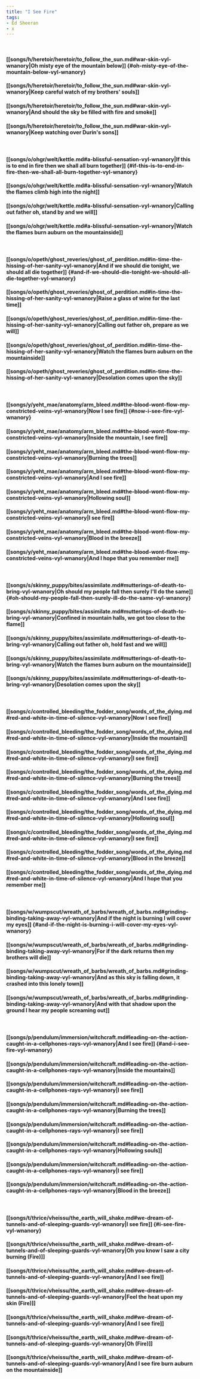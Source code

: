 ```yaml
---
title: "I See Fire"
tags:
- Ed Sheeran
- x
---
```

&nbsp;
#### [[songs/h/heretoir/heretoir/to_follow_the_sun.md#war-skin-vyl-wnanory|Oh misty eye of the mountain below]] {#oh-misty-eye-of-the-mountain-below-vyl-wnanory}
#### [[songs/h/heretoir/heretoir/to_follow_the_sun.md#war-skin-vyl-wnanory|Keep careful watch of my brothers' souls]]
#### [[songs/h/heretoir/heretoir/to_follow_the_sun.md#war-skin-vyl-wnanory|And should the sky be filled with fire and smoke]]
#### [[songs/h/heretoir/heretoir/to_follow_the_sun.md#war-skin-vyl-wnanory|Keep watching over Durin's sons]]
&nbsp;
#### [[songs/o/ohgr/welt/kettle.md#a-blissful-sensation-vyl-wnanory|If this is to end in fire then we shall all burn together]] {#if-this-is-to-end-in-fire-then-we-shall-all-burn-together-vyl-wnanory}
#### [[songs/o/ohgr/welt/kettle.md#a-blissful-sensation-vyl-wnanory|Watch the flames climb high into the night]]
#### [[songs/o/ohgr/welt/kettle.md#a-blissful-sensation-vyl-wnanory|Calling out father oh, stand by and we will]]
#### [[songs/o/ohgr/welt/kettle.md#a-blissful-sensation-vyl-wnanory|Watch the flames burn auburn on the mountainside]]
&nbsp;
#### [[songs/o/opeth/ghost_reveries/ghost_of_perdition.md#in-time-the-hissing-of-her-sanity-vyl-wnanory|And if we should die tonight, we should all die together]] {#and-if-we-should-die-tonight-we-should-all-die-together-vyl-wnanory}
#### [[songs/o/opeth/ghost_reveries/ghost_of_perdition.md#in-time-the-hissing-of-her-sanity-vyl-wnanory|Raise a glass of wine for the last time]]
#### [[songs/o/opeth/ghost_reveries/ghost_of_perdition.md#in-time-the-hissing-of-her-sanity-vyl-wnanory|Calling out father oh, prepare as we will]]
#### [[songs/o/opeth/ghost_reveries/ghost_of_perdition.md#in-time-the-hissing-of-her-sanity-vyl-wnanory|Watch the flames burn auburn on the mountainside]]
#### [[songs/o/opeth/ghost_reveries/ghost_of_perdition.md#in-time-the-hissing-of-her-sanity-vyl-wnanory|Desolation comes upon the sky]]
&nbsp;
#### [[songs/y/yeht_mae/anatomy/arm_bleed.md#the-blood-wont-flow-my-constricted-veins-vyl-wnanory|Now I see fire]] {#now-i-see-fire-vyl-wnanory}
#### [[songs/y/yeht_mae/anatomy/arm_bleed.md#the-blood-wont-flow-my-constricted-veins-vyl-wnanory|Inside the mountain, I see fire]]
#### [[songs/y/yeht_mae/anatomy/arm_bleed.md#the-blood-wont-flow-my-constricted-veins-vyl-wnanory|Burning the trees]]
#### [[songs/y/yeht_mae/anatomy/arm_bleed.md#the-blood-wont-flow-my-constricted-veins-vyl-wnanory|And I see fire]]
#### [[songs/y/yeht_mae/anatomy/arm_bleed.md#the-blood-wont-flow-my-constricted-veins-vyl-wnanory|Hollowing soul]]
#### [[songs/y/yeht_mae/anatomy/arm_bleed.md#the-blood-wont-flow-my-constricted-veins-vyl-wnanory|I see fire]]
#### [[songs/y/yeht_mae/anatomy/arm_bleed.md#the-blood-wont-flow-my-constricted-veins-vyl-wnanory|Blood in the breeze]]
#### [[songs/y/yeht_mae/anatomy/arm_bleed.md#the-blood-wont-flow-my-constricted-veins-vyl-wnanory|And I hope that you remember me]]
&nbsp;
#### [[songs/s/skinny_puppy/bites/assimilate.md#mutterings-of-death-to-bring-vyl-wnanory|Oh should my people fall then surely I'll do the same]] {#oh-should-my-people-fall-then-surely-ill-do-the-same-vyl-wnanory}
#### [[songs/s/skinny_puppy/bites/assimilate.md#mutterings-of-death-to-bring-vyl-wnanory|Confined in mountain halls, we got too close to the flame]]
#### [[songs/s/skinny_puppy/bites/assimilate.md#mutterings-of-death-to-bring-vyl-wnanory|Calling out father oh, hold fast and we will]]
#### [[songs/s/skinny_puppy/bites/assimilate.md#mutterings-of-death-to-bring-vyl-wnanory|Watch the flames burn auburn on the mountainside]]
#### [[songs/s/skinny_puppy/bites/assimilate.md#mutterings-of-death-to-bring-vyl-wnanory|Desolation comes upon the sky]]
&nbsp;
#### [[songs/c/controlled_bleeding/the_fodder_song/words_of_the_dying.md#red-and-white-in-time-of-silence-vyl-wnanory|Now I see fire]]
#### [[songs/c/controlled_bleeding/the_fodder_song/words_of_the_dying.md#red-and-white-in-time-of-silence-vyl-wnanory|Inside the mountain]]
#### [[songs/c/controlled_bleeding/the_fodder_song/words_of_the_dying.md#red-and-white-in-time-of-silence-vyl-wnanory|I see fire]]
#### [[songs/c/controlled_bleeding/the_fodder_song/words_of_the_dying.md#red-and-white-in-time-of-silence-vyl-wnanory|Burning the trees]]
#### [[songs/c/controlled_bleeding/the_fodder_song/words_of_the_dying.md#red-and-white-in-time-of-silence-vyl-wnanory|And I see fire]]
#### [[songs/c/controlled_bleeding/the_fodder_song/words_of_the_dying.md#red-and-white-in-time-of-silence-vyl-wnanory|Hollowing soul]]
#### [[songs/c/controlled_bleeding/the_fodder_song/words_of_the_dying.md#red-and-white-in-time-of-silence-vyl-wnanory|I see fire]]
#### [[songs/c/controlled_bleeding/the_fodder_song/words_of_the_dying.md#red-and-white-in-time-of-silence-vyl-wnanory|Blood in the breeze]]
#### [[songs/c/controlled_bleeding/the_fodder_song/words_of_the_dying.md#red-and-white-in-time-of-silence-vyl-wnanory|And I hope that you remember me]]
&nbsp;
#### [[songs/w/wumpscut/wreath_of_barbs/wreath_of_barbs.md#grinding-binding-taking-away-vyl-wnanory|And if the night is burning I will cover my eyes]] {#and-if-the-night-is-burning-i-will-cover-my-eyes-vyl-wnanory}
#### [[songs/w/wumpscut/wreath_of_barbs/wreath_of_barbs.md#grinding-binding-taking-away-vyl-wnanory|For if the dark returns then my brothers will die]]
#### [[songs/w/wumpscut/wreath_of_barbs/wreath_of_barbs.md#grinding-binding-taking-away-vyl-wnanory|And as this sky is falling down, it crashed into this lonely town]]
#### [[songs/w/wumpscut/wreath_of_barbs/wreath_of_barbs.md#grinding-binding-taking-away-vyl-wnanory|And with that shadow upon the ground I hear my people screaming out]]
&nbsp;
#### [[songs/p/pendulum/immersion/witchcraft.md#leading-on-the-action-caught-in-a-cellphones-rays-vyl-wnanory|And I see fire]] {#and-i-see-fire-vyl-wnanory}
#### [[songs/p/pendulum/immersion/witchcraft.md#leading-on-the-action-caught-in-a-cellphones-rays-vyl-wnanory|Inside the mountains]]
#### [[songs/p/pendulum/immersion/witchcraft.md#leading-on-the-action-caught-in-a-cellphones-rays-vyl-wnanory|I see fire]]
#### [[songs/p/pendulum/immersion/witchcraft.md#leading-on-the-action-caught-in-a-cellphones-rays-vyl-wnanory|Burning the trees]]
#### [[songs/p/pendulum/immersion/witchcraft.md#leading-on-the-action-caught-in-a-cellphones-rays-vyl-wnanory|I see fire]]
#### [[songs/p/pendulum/immersion/witchcraft.md#leading-on-the-action-caught-in-a-cellphones-rays-vyl-wnanory|Hollowing souls]]
#### [[songs/p/pendulum/immersion/witchcraft.md#leading-on-the-action-caught-in-a-cellphones-rays-vyl-wnanory|I see fire]]
#### [[songs/p/pendulum/immersion/witchcraft.md#leading-on-the-action-caught-in-a-cellphones-rays-vyl-wnanory|Blood in the breeze]]
&nbsp;
#### [[songs/t/thrice/vheissu/the_earth_will_shake.md#we-dream-of-tunnels-and-of-sleeping-guards-vyl-wnanory|I see fire]] {#i-see-fire-vyl-wnanory}
#### [[songs/t/thrice/vheissu/the_earth_will_shake.md#we-dream-of-tunnels-and-of-sleeping-guards-vyl-wnanory|Oh you know I saw a city burning (Fire)]]
#### [[songs/t/thrice/vheissu/the_earth_will_shake.md#we-dream-of-tunnels-and-of-sleeping-guards-vyl-wnanory|And I see fire]]
#### [[songs/t/thrice/vheissu/the_earth_will_shake.md#we-dream-of-tunnels-and-of-sleeping-guards-vyl-wnanory|Feel the heat upon my skin (Fire)]]
#### [[songs/t/thrice/vheissu/the_earth_will_shake.md#we-dream-of-tunnels-and-of-sleeping-guards-vyl-wnanory|And I see fire]]
#### [[songs/t/thrice/vheissu/the_earth_will_shake.md#we-dream-of-tunnels-and-of-sleeping-guards-vyl-wnanory|Oh (Fire)]]
#### [[songs/t/thrice/vheissu/the_earth_will_shake.md#we-dream-of-tunnels-and-of-sleeping-guards-vyl-wnanory|And I see fire burn auburn on the mountainside]]
